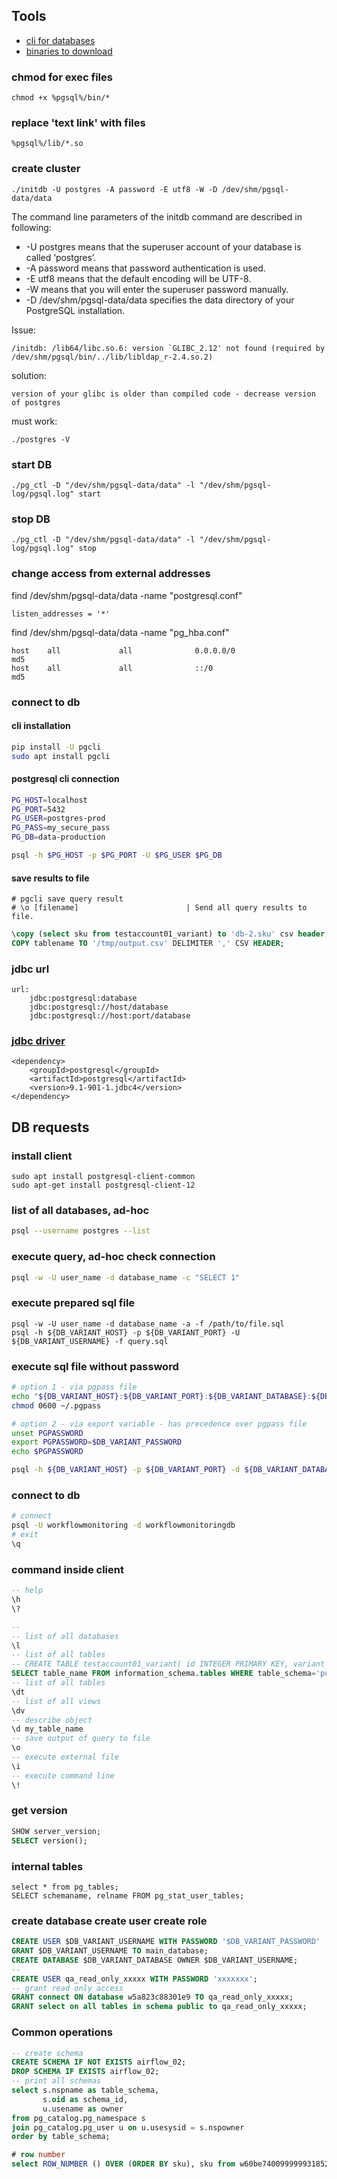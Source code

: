 ## Tools
* [cli for databases](https://github.com/dbcli)  
* [binaries to download](https://www.enterprisedb.com/download-postgresql-binaries)  

### chmod for exec files
```
chmod +x %pgsql%/bin/*
```

### replace 'text link' with files 
```
%pgsql%/lib/*.so
```

### create cluster
```
./initdb -U postgres -A password -E utf8 -W -D /dev/shm/pgsql-data/data
```
The command line parameters of the initdb command are described in following:
* -U postgres means that the superuser account of your database is called ‘postgres’.
* -A password means that password authentication is used.
* -E utf8 means that the default encoding will be UTF-8.
* -W means that you will enter the superuser password manually.
* -D /dev/shm/pgsql-data/data specifies the data directory of your PostgreSQL installation.

Issue:
```
/initdb: /lib64/libc.so.6: version `GLIBC_2.12' not found (required by /dev/shm/pgsql/bin/../lib/libldap_r-2.4.so.2)
```
solution:
```
version of your glibc is older than compiled code - decrease version of postgres
```
must work:
```
./postgres -V
```


### start DB
```
./pg_ctl -D "/dev/shm/pgsql-data/data" -l "/dev/shm/pgsql-log/pgsql.log" start
```

### stop DB
```
./pg_ctl -D "/dev/shm/pgsql-data/data" -l "/dev/shm/pgsql-log/pgsql.log" stop
```


### change access from external addresses
find /dev/shm/pgsql-data/data -name "postgresql.conf"
```
listen_addresses = '*'
```
find /dev/shm/pgsql-data/data -name "pg_hba.conf"
```
host    all             all              0.0.0.0/0                       md5
host    all             all              ::/0                            md5
```

### connect to db
#### cli installation
```sh
pip install -U pgcli
sudo apt install pgcli
```
#### postgresql cli connection
```sh
PG_HOST=localhost
PG_PORT=5432
PG_USER=postgres-prod
PG_PASS=my_secure_pass
PG_DB=data-production

psql -h $PG_HOST -p $PG_PORT -U $PG_USER $PG_DB
```
#### save results to file
```
# pgcli save query result
# \o [filename]                        | Send all query results to file.
```
```sql
\copy (select sku from testaccount01_variant) to 'db-2.sku' csv header;
COPY tablename TO '/tmp/output.csv' DELIMITER ',' CSV HEADER;
```

### jdbc url
```
url:
    jdbc:postgresql:database
    jdbc:postgresql://host/database
    jdbc:postgresql://host:port/database
```

### [jdbc driver](https://jdbc.postgresql.org/download.html)
```
<dependency>
    <groupId>postgresql</groupId>
    <artifactId>postgresql</artifactId>
    <version>9.1-901-1.jdbc4</version>
</dependency>
```

## DB requests
### install client
```
sudo apt install postgresql-client-common
sudo apt-get install postgresql-client-12
```

### list of all databases, ad-hoc
```sh
psql --username postgres --list
```

### execute query, ad-hoc check connection 
```sh
psql -w -U user_name -d database_name -c "SELECT 1"
```
### execute prepared sql file
```
psql -w -U user_name -d database_name -a -f /path/to/file.sql
psql -h ${DB_VARIANT_HOST} -p ${DB_VARIANT_PORT} -U ${DB_VARIANT_USERNAME} -f query.sql
```

### execute sql file without password 
```sh
# option 1 - via pgpass file
echo "${DB_VARIANT_HOST}:${DB_VARIANT_PORT}:${DB_VARIANT_DATABASE}:${DB_VARIANT_USERNAME}:${DB_VARIANT_PASSWORD}" > ~/.pgpass
chmod 0600 ~/.pgpass

# option 2 - via export variable - has precedence over pgpass file
unset PGPASSWORD
export PGPASSWORD=$DB_VARIANT_PASSWORD
echo $PGPASSWORD

psql -h ${DB_VARIANT_HOST} -p ${DB_VARIANT_PORT} -d ${DB_VARIANT_DATABASE} -U ${DB_VARIANT_USERNAME} -f clean-airflow.sql
```

### connect to db 
```sh
# connect
psql -U workflowmonitoring -d workflowmonitoringdb
# exit
\q
```

### command inside client
```sql
-- help
\h
\?

-- 
-- list of all databases
\l
-- list of all tables
-- CREATE TABLE testaccount01_variant( id INTEGER PRIMARY KEY, variant_key VARCHAR(64));
SELECT table_name FROM information_schema.tables WHERE table_schema='public';
-- list of all tables
\dt
-- list of all views
\dv
-- describe object
\d my_table_name
-- save output of query to file
\o
-- execute external file
\i 
-- execute command line
\!
```

### get version
```sql
SHOW server_version;
SELECT version();
```

### internal tables
```
select * from pg_tables;
SELECT schemaname, relname FROM pg_stat_user_tables;  
```

### create database create user create role
```sql
CREATE USER $DB_VARIANT_USERNAME WITH PASSWORD '$DB_VARIANT_PASSWORD'
GRANT $DB_VARIANT_USERNAME TO main_database;
CREATE DATABASE $DB_VARIANT_DATABASE OWNER $DB_VARIANT_USERNAME;
-- 
CREATE USER qa_read_only_xxxxx WITH PASSWORD 'xxxxxxx';
-- grant read only access 
GRANT connect ON database w5a823c88301e9 TO qa_read_only_xxxxx;
GRANT select on all tables in schema public to qa_read_only_xxxxx;
```

### Common operations
```sql
-- create schema
CREATE SCHEMA IF NOT EXISTS airflow_02;
DROP SCHEMA IF EXISTS airflow_02;
-- print all schemas
select s.nspname as table_schema,
       s.oid as schema_id,  
       u.usename as owner
from pg_catalog.pg_namespace s
join pg_catalog.pg_user u on u.usesysid = s.nspowner
order by table_schema;

```
```sql
# row number
select ROW_NUMBER () OVER (ORDER BY sku), sku from w60be740099999931852ba405_variant group by sku;
```

